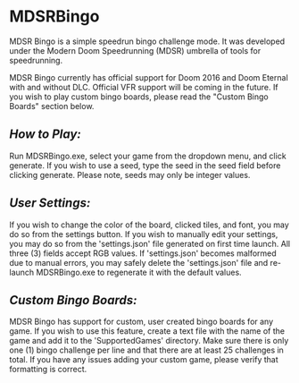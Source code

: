 # MDSRBingo

MDSR Bingo is a simple speedrun bingo challenge mode. It was developed under the Modern Doom Speedrunning (MDSR) umbrella of tools for speedrunning.

MDSR Bingo currently has official support for Doom 2016 and Doom Eternal with and without DLC. Official VFR support will be coming in the future.
If you wish to play custom bingo boards, please read the "Custom Bingo Boards" section below.

## ***How to Play:***
Run MDSRBingo.exe, select your game from the dropdown menu, and click generate. If you wish to use a seed, type the seed in the seed field before clicking generate. Please note, seeds may only be integer values.

## ***User Settings:***
If you wish to change the color of the board, clicked tiles, and font, you may do so from the settings button. If you wish to manually edit your settings, you may do so from the 'settings.json' file generated on first time launch. All three (3) fields accept RGB values. If 'settings.json' becomes malformed due to manual errors, you may safely delete the 'settings.json' file and re-launch MDSRBingo.exe to regenerate it with the default values.

## ***Custom Bingo Boards:***

MDSR Bingo has support for custom, user created bingo boards for any game. If you wish to use this feature, create a text file with the name of the game and add it to the 'SupportedGames' directory. Make sure there is only one (1) bingo challenge per line and that there are at least 25 challenges in total. If you have any issues adding your custom game, please verify that formatting is correct.

